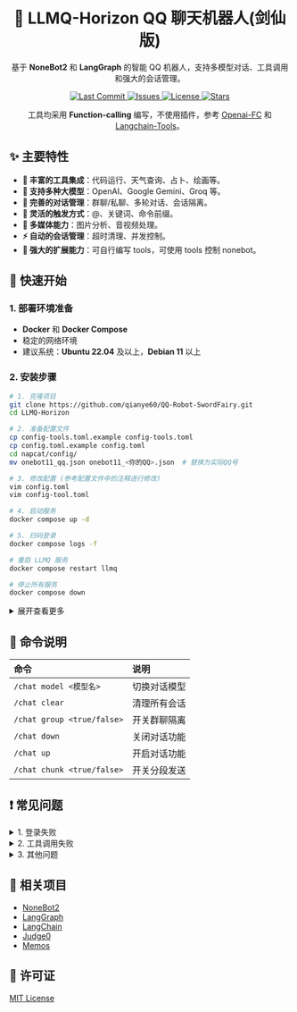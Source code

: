 <div align="center">
  <h1>🤖 LLMQ-Horizon QQ 聊天机器人(剑仙版)</h1>
   <p>
      基于 <b>NoneBot2</b> 和 <b>LangGraph</b> 的智能 QQ 机器人，支持多模型对话、工具调用和强大的会话管理。
    </p>
</div>

<p align="center">
    <a href="https://github.com/qianye60/QQ-Robot-SwordFairy/commits/main" >
        <img src="https://img.shields.io/github/last-commit/qianye60/QQ-Robot-SwordFairy/main" alt="Last Commit" />
    </a>
    <a href="https://github.com/qianye60/QQ-Robot-SwordFairy/issues" >
        <img src="https://img.shields.io/github/issues/qianye60/QQ-Robot-SwordFairy" alt="Issues" />
    </a>
    <a href="https://github.com/qianye60/QQ-Robot-SwordFairy/blob/main/LICENSE" >
        <img src="https://img.shields.io/github/license/qianye60/QQ-Robot-SwordFairy" alt="License" />
    </a>
     <a href="https://github.com/qianye60/QQ-Robot-SwordFairy/stargazers" >
       <img src="https://img.shields.io/github/stars/qianye60/QQ-Robot-SwordFairy" alt="Stars" />
    </a>
</p>

<p align="center">
    工具均采用 <b>Function-calling</b> 编写，不使用插件，参考
    <a href="https://platform.openai.com/docs/guides/function-calling#overview">Openai-FC</a> 和
    <a href="https://python.langchain.com/docs/how_to/#tools">Langchain-Tools</a>。
</p>

## ✨ 主要特性

-   **🔌 丰富的工具集成**：代码运行、天气查询、占卜、绘画等。
-   **🤖 支持多种大模型**：OpenAI、Google Gemini、Groq 等。
-   **💬 完善的对话管理**：群聊/私聊、多轮对话、会话隔离。
-   **🎯 灵活的触发方式**：@、关键词、命令前缀。
-   **🎨 多媒体能力**：图片分析、音视频处理。
-   **⚡ 自动的会话管理**：超时清理、并发控制。
-   **🦖 强大的扩展能力**：可自行编写 tools，可使用 tools 控制 nonebot。

## 🚀 快速开始

### 1. 部署环境准备

-   **Docker** 和 **Docker Compose**
-   稳定的网络环境
-   建议系统：**Ubuntu 22.04** 及以上，**Debian 11** 以上

### 2. 安装步骤
   
   ```bash
   # 1. 克隆项目
   git clone https://github.com/qianye60/QQ-Robot-SwordFairy.git
   cd LLMQ-Horizon
   
   # 2. 准备配置文件
   cp config-tools.toml.example config-tools.toml
   cp config.toml.example config.toml
   cd napcat/config/
   mv onebot11_qq.json onebot11_<你的QQ>.json  # 替换为实际QQ号
   
   # 3. 修改配置 (参考配置文件中的注释进行修改)
   vim config.toml
   vim config-tool.toml
   
   # 4. 启动服务
   docker compose up -d
   
   # 5. 扫码登录
   docker compose logs -f
   
   # 重启 LLMQ 服务
   docker compose restart llmq
   
   # 停止所有服务
   docker compose down
   ```
   
<details>
<summary>展开查看更多</summary>

### 🛠️ 工具配置

<details>
<summary>💻 代码运行 (Code Runner - Judge0)</summary>

[Judge0 官方部署教程](https://github.com/judge0/judge0/blob/master/CHANGELOG.md)

1.  准备 Ubuntu 22.04 以上环境及 Docker，配置 cgroup v1：

    ```bash
    sudo sed -i 's/GRUB_CMDLINE_LINUX=""/GRUB_CMDLINE_LINUX="systemd.unified_cgroup_hierarchy=0"/' /etc/default/grub
    sudo update-grub
    sudo reboot
    ```

2.  部署 Judge0：

    ```bash
    wget https://github.com/judge0/judge0/releases/download/v1.13.1/judge0-v1.13.1.zip
    unzip judge0-v1.13.1.zip
    cd judge0-v1.13.1

    # 生成两个密码并设置密码
    openssl rand -hex 32
    # 使用生成的密码更新 judge0.conf 文件中的 REDIS_PASSWORD 和 POSTGRES_PASSWORD 变量。

    # 启动服务
    docker-compose up -d db redis
    sleep 10s
    docker-compose up -d
    sleep 5s
    ```

    您的 Judge0 CE v1.13.1 实例现已启动并运行；访问 `http://<您的服务器 IP 地址>:2358/docs` 获取文档。

3.  配置 `config-tools.toml`：

    ```toml
    [code_runner]
    judge0_url = "http://your-server:2358"
    judge0_api_key = "your-api-key"
    ```
</details>

<details>
<summary>😎 备忘录 (memos_manage - Memos)</summary>

[Memos 官方部署教程](https://www.usememos.com/docs/install/container-install)

1.  准备 Ubuntu 22.04 以上环境及 Docker。
2.  编写 `docker-compose.yaml` 文件：

    ```yaml
    services:
      memos:
        image: neosmemo/memos:stable
        container_name: memos
        ports:
          - 5230:5230
        volumes:
          - ./memos:/var/opt/memos
        restart: always
    ```

3.  启动 Memos：

    ```shell
    docker compose up -d
    ```

    此时就可以在 `http://<您的服务器 IP 地址>:5230` 访问到 Memos，在 Memos 中的 Settings 中获取 Tokens。

4.  填写配置文件：

    ```toml
    [memos]
    url = "http://your-server:xxx"
    memos_token = "<填入获取的tokens>"
        default_visibility = "PRIVATE"
    page_size = 10
        user_id = 6
    ```
</details>

</details>
   
## 📝 命令说明

| 命令                  | 说明             |
| :-------------------- | :--------------- |
| `/chat model <模型名>` | 切换对话模型       |
| `/chat clear`         | 清理所有会话     |
| `/chat group <true/false>`        | 开关群聊隔离   |
| `/chat down`          | 关闭对话功能     |
| `/chat up`            | 开启对话功能     |
| `/chat chunk <true/false>`           | 开关分段发送     |

## ❗ 常见问题

<details>
<summary>1. 登录失败</summary>

- 检查 QQ 号配置是否正确
- 确认 napcat 配置文件格式
- 查看 napcat 容器日志排查问题
</details>

<details>
<summary>2. 工具调用失败</summary>

- 确认模型支持函数调用能力
- 检查相关 API 密钥配置
- 查看 LLMQ 容器日志定位错误
- 在 docker 容器中加入 [LangSmith](https://smith.langchain.com/) 进行 debug
    ```yaml
    environment:
      - LANGCHAIN_TRACING_V2=true
      - LANGCHAIN_ENDPOINT="https://api.smith.langchain.com"
      - LANGCHAIN_API_KEY="<your_api_key>"
      - LANGCHAIN_PROJECT="<your_project_name>"
    ```
</details>

<details>
<summary>3. 其他问题</summary>

- 其他问题请加 QQ 群讨论
  <div align="center">
    <img src="/api/placeholder/150/150" alt="QQ Group QR Code" />
  </div>
</details>

## 🔗 相关项目

-   [NoneBot2](https://github.com/nonebot/nonebot2)
-   [LangGraph](https://github.com/langchain-ai/langgraph)
-   [LangChain](https://github.com/langchain-ai/langchain)
-   [Judge0](https://github.com/judge0/judge0)
-   [Memos](https://github.com/usememos/memos)

## 📄 许可证

[MIT License](https://github.com/Mgrsc/LLMQ-Horizon/blob/main/LICENSE)
